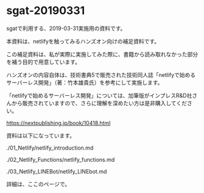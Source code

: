 # sgat-20190331
sgatで利用する、2019-03-31実施用の資料です。

本資料は、netlifyを触ってみるハンズオン向けの補足資料です。

この補足資料は、私が実際に実施してみた際に、書籍から読み取れなかった部分を補う目的で用意しています。

ハンズオンの内容自体は、技術書典5で販売された技術同人誌「netlifyで始めるサーバーレス開発」（著：竹本雄貴氏）を参考にして実施します。


「netlifyで始めるサーバーレス開発」については、加筆版がインプレスR&D社さんから販売されていますので、さらに理解を深めたい方は是非購入してください。

https://nextpublishing.jp/book/10418.html


資料は以下になっています。

./01_Netlify/netlify_introduction.md

./02_Netlify_Functions/netlify_functions.md

./03_Netlify_LINEBot/netlify_LINEbot.md

詳細は、ここのページで。
